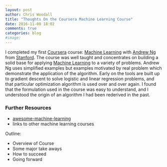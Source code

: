 ```yaml
---
layout: post
author: Chris Woodall
title: "Thoughts On the Coursera Machine Learning Course"
date: 2016-11-08 18:02
comments: true
categories: blog
#image:
---
```


I completed my first [Coursera][coursera] course: [Machine Learning][ml-course]
with [Andrew Ng][andrew-ng] from [Stanford][stanford]. The course was well
taught and concentrates on building a solid base for applying
[Machine Learning][ml-wiki] to a variety of problems. Andrew Ng uses simplified
examples but examples motivated by real problem which demonstrate the
application of the algorithm. Early on the tools are built up to gradient descent
to solve logistic and linear regression problems, and that particular
optimization algorithm is used over and over again. I found that the formulation
used in the course was easy to understand, and I understood the origin
of an algorithm I had been rederived in the past.

<!-- more -->


### Further Resources

- [awesome-machine-learning]()
- links to other machine learning courses

Outline:
- Overview of Course
- Some major take aways
- How to succeed
- Going forward

[coursera]: http://foo.com
[ml-course]: http://foo.com
[ml-wiki]: http://foo.com
[andrew-ng]: http://foo.com
[stanford]: http://foo.com
